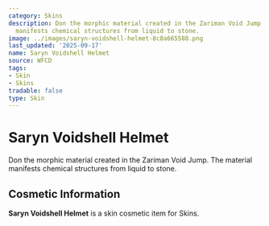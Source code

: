 ```yaml
---
category: Skins
description: Don the morphic material created in the Zariman Void Jump. The material
  manifests chemical structures from liquid to stone.
image: ../images/saryn-voidshell-helmet-8c8a665588.png
last_updated: '2025-09-17'
name: Saryn Voidshell Helmet
source: WFCD
tags:
- Skin
- Skins
tradable: false
type: Skin
---
```


# Saryn Voidshell Helmet

Don the morphic material created in the Zariman Void Jump. The material manifests chemical structures from liquid to stone.

## Cosmetic Information

**Saryn Voidshell Helmet** is a skin cosmetic item for Skins.

